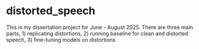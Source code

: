 # distorted_speech
This is my dissertation project for June - August 2025. There are three main parts, 1) replicating distortions, 2) running baseline for clean and distorted speech, 3) fine-tuning models on distortions 
